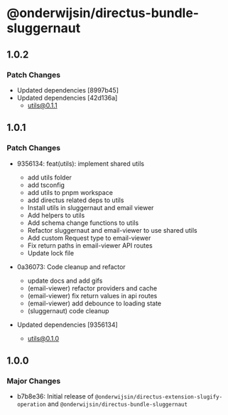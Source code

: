 # @onderwijsin/directus-bundle-sluggernaut

## 1.0.2

### Patch Changes

- Updated dependencies [8997b45]
- Updated dependencies [42d136a]
  - utils@0.1.1

## 1.0.1

### Patch Changes

- 9356134: feat(utils): implement shared utils

  - add utils folder
  - add tsconfig
  - add utils to pnpm workspace
  - add directus related deps to utils
  - Install utils in sluggernaut and email viewer
  - Add helpers to utils
  - Add schema change functions to utils
  - Refactor sluggernaut and email-viewer to use shared utils
  - Add custom Request type to email-viewer
  - Fix return paths in email-viewer API routes
  - Update lock file

- 0a36073: Code cleanup and refactor

  - update docs and add gifs
  - (email-viewer) refactor providers and cache
  - (email-viewer) fix return values in api routes
  - (email-viewer) add debounce to loading state
  - (sluggernaut) code cleanup

- Updated dependencies [9356134]
  - utils@0.1.0

## 1.0.0

### Major Changes

- b7b8e36: Initial release of `@onderwijsin/directus-extension-slugify-operation` and `@onderwijsin/directus-bundle-sluggernaut`
